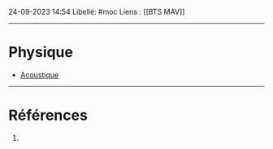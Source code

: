 24-09-2023 14:54
Libellé: #moc
Liens : [[BTS MAV]] 

---
# Physique
* [Acoustique](Physique/acoustiquearchitecturale.md)


---
# Références
1. 